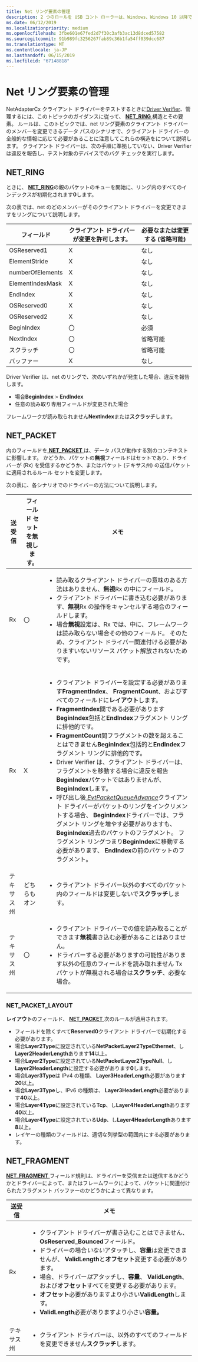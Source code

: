 ```yaml
---
title: Net リング要素の管理
description: 2 つのロールを USB コント ローラーは、Windows、Windows 10 以降ではサポートされています。
ms.date: 06/12/2019
ms.localizationpriority: medium
ms.openlocfilehash: 3fbe601e67fed2d7f30c3afb3ac13d8dced57582
ms.sourcegitcommit: 91b989fc3256267fab89c36b1fa54ff039dcc687
ms.translationtype: MT
ms.contentlocale: ja-JP
ms.lasthandoff: 06/15/2019
ms.locfileid: "67148818"
---
```

# <a name="net-ring-element-management"></a>Net リング要素の管理

NetAdapterCx クライアント ドライバーをテストするときに[Driver Verifier](../devtest/driver-verifier.md)、管理するには、このトピックのガイダンスに従って、 [ **NET_RING** ](https://docs.microsoft.com/windows-hardware/drivers/ddi/content/ring/ns-ring-_net_ring)構造とその要素。 ルールは、このトピックでは、net リング要素のクライアント ドライバーのメンバーを変更できるデータ パスのシナリオで、クライアント ドライバーの全般的な情報に応じて必要があることに注意してこれらの構造をについて説明します。 クライアント ドライバーは、次の手順に準拠していない、Driver Verifier は違反を報告し、テスト対象のデバイスでのバグ チェックを実行します。

## <a name="netring"></a>NET_RING

ときに、 [ **NET_RING**](https://docs.microsoft.com/windows-hardware/drivers/ddi/content/ring/ns-ring-_net_ring)の親のパケットのキューを開始に、リング内のすべてのインデックスが初期化されます**0**します。

次の表では、net のどのメンバーがそのクライアント ドライバーを変更できますをリングについて説明します。

| フィールド | クライアント ドライバーが変更を許可します。 | 必要なまたは変更する (省略可能) | 
| --- | --- | --- |
| OSReserved1 | X | なし  |
| ElementStride | X | なし |
| numberOfElements | X | なし |
| ElementIndexMask | X | なし |
| EndIndex | X | なし |
| OSReserved0 | X | なし |
| OSReserved2 | X | なし |
| BeginIndex | 〇 | 必須 |
| NextIndex | 〇 | 省略可能 |
| スクラッチ | 〇 | 省略可能 |
| バッファー | X | なし |

Driver Verifier は、net のリングで、次のいずれかが発生した場合、違反を報告します。

- 場合**BeginIndex** \> **EndIndex**
- 任意の読み取り専用フィールドが変更された場合

フレームワークが読み取られません**NextIndex**または**スクラッチ**します。

## <a name="netpacket"></a>NET_PACKET

内のフィールドを[ **NET_PACKET** ](https://docs.microsoft.com/windows-hardware/drivers/ddi/content/packet/ns-packet-_net_packet)は、データ パスが動作する別のコンテキストに影響します。 かどうか、パケットの**無視**フィールドはセットであり、ドライバーが (Rx) を受信するかどうか、またはパケット (テキサス州) の送信パケットに適用されるルール セットを変更します。

次の表に、各シナリオでのドライバーの方法について説明します。

| 送受信 | フィールド セットを無視します。 | メモ |
| --- | --- | --- |
| Rx | 〇 | <ul><li>読み取るクライアント ドライバーの意味のある方法はありません、**無視**Rx の中にフィールド。</li><li>クライアント ドライバーに書き込む必要があります、**無視**Rx の操作をキャンセルする場合のフィールドします。</li><li>場合**無視**設定は、Rx では、中に、フレームワークは読み取らない場合その他のフィールド。 そのため、クライアント ドライバー関連付ける必要がありますいないリソース パケット解放されないためです。</li></ul> |
| Rx | X | <ul><li>クライアント ドライバーを設定する必要があります**FragmentIndex**、 **FragmentCount**、およびすべてのフィールドに**レイアウト**します。</li><li>**FragmentIndex**間である必要があります**BeginIndex**包括と**EndIndex**フラグメント リングに排他的です。</li><li>**FragmentCount**間フラグメントの数を超えることはできません**BeginIndex**包括的と**EndIndex**フラグメント リングに排他的です。</li><li>Driver Verifier は、クライアント ドライバーは、フラグメントを移動する場合に違反を報告**BeginIndex**パケットではありませんが、 **BeginIndex**します。</li><li>呼び出し後[ *EvtPacketQueueAdvance*](https://docs.microsoft.com/windows-hardware/drivers/ddi/content/netpacketqueue/nc-netpacketqueue-evt_packet_queue_advance)クライアント ドライバーがパケットのリングをインクリメントする場合、 **BeginIndex**ドライバーでは、フラグメント リングを増やす必要がありますも、**BeginIndex**過去のパケットのフラグメント。 フラグメント リングつまり**BeginIndex**に移動する必要があります、 **EndIndex**の前のパケットのフラグメント。</li></ul> |
| テキサス州 | どちらもオン | <ul><li>クライアント ドライバー以外のすべてのパケット内のフィールドは変更しないで**スクラッチ**します。</li></ul> |
| テキサス州 | 〇 | <ul><li>クライアント ドライバーでの値を読み取ることができます**無視**書き込む必要があることはありません。</li><li>ドライバーする必要がありますの可能性があります以外の任意のフィールドを読み取れません Tx パケットが無視される場合は**スクラッチ**、必要な場合。</li></ul> |

### <a name="netpacketlayout"></a>NET_PACKET_LAYOUT

**レイアウト**のフィールド、 [ **NET_PACKET** ](https://docs.microsoft.com/windows-hardware/drivers/ddi/content/packet/ns-packet-_net_packet)次のルールが適用されます。

- フィールドを除くすべて**Reserved0**クライアント ドライバーで初期化する必要があります。
- 場合**Layer2Type**に設定されている**NetPacketLayer2TypeEthernet**、し**Layer2HeaderLength**あります**14**以上。
- 場合**Layer2Type**に設定されている**NetPacketLayer2TypeNull**、し**Layer2HeaderLength**に設定する必要があります**0**します。
- 場合**Layer3Type**は IPv4 の種類、 **Layer3HeaderLength**必要があります**20**以上。
- 場合**Layer3Type**し、IPv6 の種類は、 **Layer3HeaderLength**必要があります**40**以上。
- 場合**Layer4Type**に設定されている**Tcp**、し**Layer4HeaderLength**あります**40**以上。
- 場合**Layer4Type**に設定されている**Udp**、し**Layer4HeaderLength**あります**8**以上。
- レイヤーの種類のフィールドは、適切な列挙型の範囲内にする必要があります。

## <a name="netfragment"></a>NET_FRAGMENT

[**NET_FRAGMENT** ](https://docs.microsoft.com/windows-hardware/drivers/ddi/content/fragment/ns-fragment-_net_fragment)フィールド規則は、ドライバーを受信または送信するかどうかとドライバーによって、またはフレームワークによって、パケットに関連付けられたフラグメント バッファーのかどうかによって異なります。

| 送受信 | メモ |
| --- | --- |
| Rx | <ul><li>クライアント ドライバーが書き込むことはできません、 **OsReserved_Bounced**フィールド。</li><li>ドライバーの場合*いない*アタッチし、**容量**は変更できませんが、 **ValidLength**と**オフセット**変更する必要があります。</li><li>場合、ドライバー*は*アタッチし、**容量**、 **ValidLength**、および**オフセット**すべてを変更する必要があります。</li><li>**オフセット**必要がありますより小さい**ValidLength**します。</li><li>**ValidLength**必要がありますより小さい**容量。**
| テキサス州 | <ul><li>クライアント ドライバーは、以外のすべてのフィールドを変更できません**スクラッチ**します。</li></ul> |